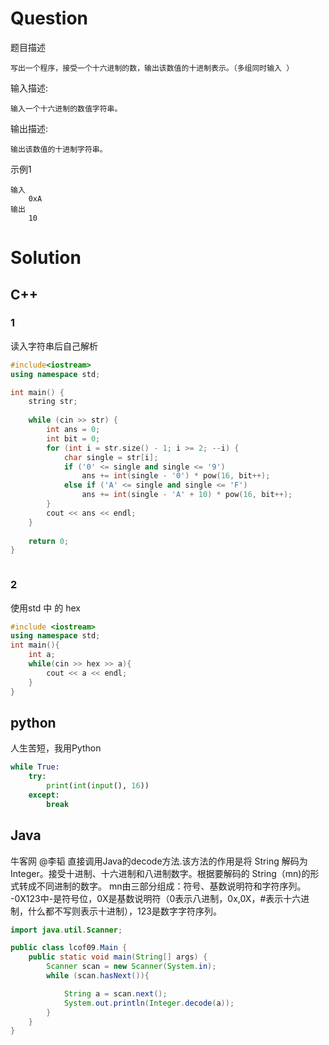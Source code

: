 # Question

题目描述

    写出一个程序，接受一个十六进制的数，输出该数值的十进制表示。（多组同时输入 ）

输入描述:

    输入一个十六进制的数值字符串。

输出描述:

    输出该数值的十进制字符串。

示例1

    输入
        0xA
    输出
        10
        
# Solution

## C++

### 1

读入字符串后自己解析

```c++
#include<iostream>
using namespace std;

int main() {
	string str;
	
	while (cin >> str) {
		int ans = 0;
		int bit = 0;
		for (int i = str.size() - 1; i >= 2; --i) {
			char single = str[i];
			if ('0' <= single and single <= '9')
				ans += int(single - '0') * pow(16, bit++);
			else if ('A' <= single and single <= 'F')
				ans += int(single - 'A' + 10) * pow(16, bit++);
		}
		cout << ans << endl;
	}
	
	return 0;
}



```

### 2

使用std 中 的 hex
```c++
#include <iostream>
using namespace std;
int main(){
    int a;
    while(cin >> hex >> a){
        cout << a << endl;
    }
}
```

## python

人生苦短，我用Python

```python
while True:
    try:
        print(int(input(), 16))
    except:
        break

```

## Java
牛客网 @李韬 直接调用Java的decode方法.该方法的作用是将 String 解码为 Integer。接受十进制、十六进制和八进制数字。根据要解码的 String（mn)的形式转成不同进制的数字。 mn由三部分组成：符号、基数说明符和字符序列。 -0X123中-是符号位，0X是基数说明符（0表示八进制，0x,0X，#表示十六进制，什么都不写则表示十进制），123是数字字符序列。
```java
import java.util.Scanner;

public class lcof09.Main {
    public static void main(String[] args) {
        Scanner scan = new Scanner(System.in);
        while (scan.hasNext()){

            String a = scan.next();
            System.out.println(Integer.decode(a));
        }
    }
}
```